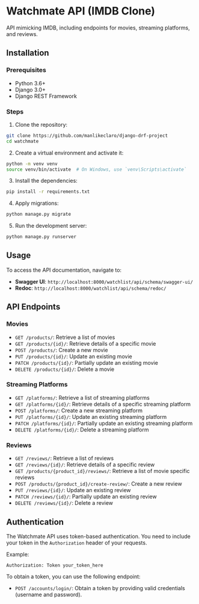 # Watchmate API (IMDB Clone)

API mimicking IMDB, including endpoints for movies, streaming platforms, and reviews.

## Installation

### Prerequisites

- Python 3.6+
- Django 3.0+
- Django REST Framework

### Steps

1. Clone the repository:

```bash
git clone https://github.com/manlikeclaro/django-drf-project
cd watchmate
```

2. Create a virtual environment and activate it:

```bash
python -m venv venv
source venv/bin/activate  # On Windows, use `venv\Scripts\activate`
```

3. Install the dependencies:

```bash
pip install -r requirements.txt
```

4. Apply migrations:

```bash
python manage.py migrate
```

5. Run the development server:

```bash
python manage.py runserver
```

## Usage

To access the API documentation, navigate to:

- **Swagger UI**: `http://localhost:8000/watchlist/api/schema/swagger-ui/`
- **Redoc**: `http://localhost:8000/watchlist/api/schema/redoc/`

## API Endpoints

### Movies

- `GET /products/`: Retrieve a list of movies
- `GET /products/{id}/`: Retrieve details of a specific movie
- `POST /products/`: Create a new movie
- `PUT /products/{id}/`: Update an existing movie
- `PATCH /products/{id}/`: Partially update an existing movie
- `DELETE /products/{id}/`: Delete a movie

### Streaming Platforms

- `GET /platforms/`: Retrieve a list of streaming platforms
- `GET /platforms/{id}/`: Retrieve details of a specific streaming platform
- `POST /platforms/`: Create a new streaming platform
- `PUT /platforms/{id}/`: Update an existing streaming platform
- `PATCH /platforms/{id}/`: Partially update an existing streaming platform
- `DELETE /platforms/{id}/`: Delete a streaming platform

### Reviews

- `GET /reviews/`: Retrieve a list of reviews
- `GET /reviews/{id}/`: Retrieve details of a specific review
- `GET /products/{product_id}/reviews/`: Retrieve a list of movie specific reviews
- `POST /products/{product_id}/create-review/`: Create a new review
- `PUT /reviews/{id}/`: Update an existing review
- `PATCH /reviews/{id}/`: Partially update an existing review
- `DELETE /reviews/{id}/`: Delete a review

## Authentication

The Watchmate API uses token-based authentication. You need to include your token in the `Authorization` header of your
requests.

Example:

```
Authorization: Token your_token_here
```

To obtain a token, you can use the following endpoint:

- `POST /accounts/login/`: Obtain a token by providing valid credentials (username and password).

